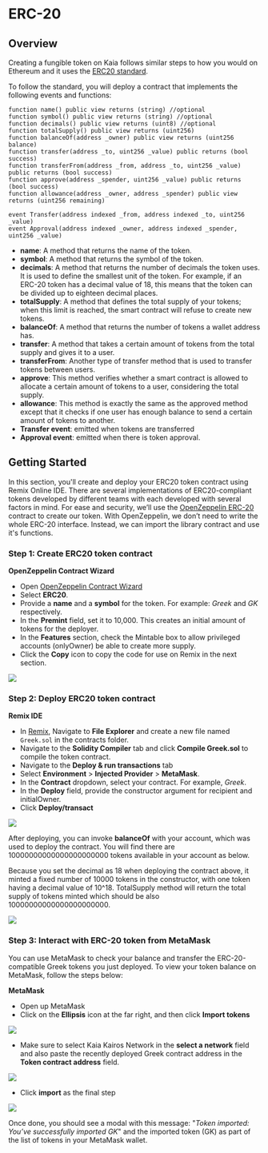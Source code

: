 # ERC-20

## Overview <a id="overview"></a>

Creating a fungible token on Kaia follows similar steps to how you would on Ethereum and it uses the [ERC20 standard](https://ethereum.org/en/developers/docs/standards/tokens/erc-20).

To follow the standard, you will deploy a contract that implements the following events and functions:

```solidity
function name() public view returns (string) //optional
function symbol() public view returns (string) //optional
function decimals() public view returns (uint8) //optional
function totalSupply() public view returns (uint256)
function balanceOf(address _owner) public view returns (uint256 balance)
function transfer(address _to, uint256 _value) public returns (bool success)
function transferFrom(address _from, address _to, uint256 _value) public returns (bool success)
function approve(address _spender, uint256 _value) public returns (bool success)
function allowance(address _owner, address _spender) public view returns (uint256 remaining)

event Transfer(address indexed _from, address indexed _to, uint256 _value)
event Approval(address indexed _owner, address indexed _spender, uint256 _value)
```

- **name**: A method that returns the name of the token.
- **symbol**: A method that returns the symbol of the token.
- **decimals**: A method that returns the number of decimals the token uses. It is used to define the smallest unit of the token. For example, if an ERC-20 token has a decimal value of 18, this means that the token can be divided up to eighteen decimal places.
- **totalSupply**: A method that defines the total supply of your tokens; when this limit is reached, the smart contract will refuse to create new tokens.
- **balanceOf**: A method that returns the number of tokens a wallet address has.
- **transfer**: A method that takes a certain amount of tokens from the total supply and gives it to a user.
- **transferFrom**: Another type of transfer method that is used to transfer tokens between users.
- **approve**: This method verifies whether a smart contract is allowed to allocate a certain amount of tokens to a user, considering the total supply.
- **allowance**: This method is exactly the same as the approved method except that it checks if one user has enough balance to send a certain amount of tokens to another.
- **Transfer event**: emitted when tokens are transferred  
- **Approval event**: emitted when there is token approval.

## Getting Started <a id="getting-started"></a>

In this section, you'll create and  deploy your ERC20 token contract using Remix Online IDE. There are several implementations of ERC20-compliant tokens developed by different teams with each developed with several factors in mind. For ease and security, we’ll use the [OpenZeppelin ERC-20](https://docs.openzeppelin.com/contracts/5.x/erc20) contract to create our token. With OpenZeppelin, we don’t need to write the whole ERC-20 interface. Instead, we can import the library contract and use it's functions.

### Step 1: Create  ERC20 token contract <a id="create-erc20-token-contract"></a>

**OpenZeppelin Contract Wizard**

- Open [OpenZeppelin Contract Wizard](https://wizard.openzeppelin.com)
- Select **ERC20**.
- Provide a **name** and a **symbol** for the token. For example: *Greek* and *GK* respectively.
- In the **Premint** field, set it to 10,000. This creates an initial amount of tokens for the deployer.
- In the **Features** section, check the Mintable box to allow privileged accounts (onlyOwner) be able to create more supply. 
- Click the **Copy** icon to copy the code for use on Remix in the next section.

![](/img/build/smart-contracts/oz-erc20-setup.png)

### Step 2: Deploy ERC20 token contract <a id="deploy-erc20-token-contract"></a>

**Remix IDE**

- In [Remix](https://remix.ethereum.org), Navigate to **File Explorer** and create a new file named `Greek.sol` in the contracts folder. 
- Navigate to the **Solidity Compiler** tab and click **Compile Greek.sol** to compile the token contract.
- Navigate to the **Deploy & run transactions** tab 
- Select **Environment** > **Injected Provider** > **MetaMask**.
- In the **Contract** dropdown, select your contract. For example, *Greek*.
- In the **Deploy** field, provide the constructor argument for recipient and initialOwner.  
- Click **Deploy/transact**

![](/img/build/smart-contracts/remix-erc20-deploy.png)

After deploying, you can invoke **balanceOf** with your account, which was used to deploy the contract. You will find there are 10000000000000000000000 tokens available in your account as below. 

Because you set the decimal as 18 when deploying the contract above, it minted a fixed number of 10000 tokens in the constructor, with one token having a decimal value of 10^18. TotalSupply method will return the total supply of tokens minted which should be also 10000000000000000000000.

![](/img/build/smart-contracts/remix-erc20-bal-totalsupply.png)

### Step 3: Interact with ERC-20 token from MetaMask <a id="interact-with-erc20-token-from-MetaMask"></a>

You can use MetaMask to check your balance and transfer the ERC-20-compatible Greek tokens you just deployed. To view your token balance on MetaMask, follow the steps below: 

**MetaMask** 

- Open up MetaMask
- Click on the **Ellipsis** icon at the far right, and then click **Import tokens**

![](/img/build/smart-contracts/mm-import-tokens-e20g.png)

- Make sure to select Kaia Kairos Network in the **select a network** field and also paste the recently deployed Greek contract address in the **Token contract address** field.

![](/img/build/smart-contracts/mm-custom-tokens-e20g.png)

- Click **import** as the final step

![](/img/build/smart-contracts/mm-custom-tokens-imported-e20g.png)

Once done, you should see a modal with this message: "*Token imported: You’ve successfully imported GK*" and the imported token (GK) as part of the list of tokens in your MetaMask wallet. 

